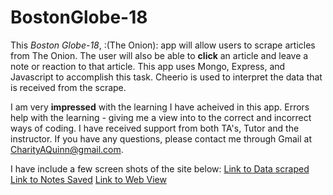 # BostonGlobe-18

This *Boston Globe-18*, :(The Onion): app will allow users to scrape articles from The Onion.  The user will also be able to **click** an article and leave a note or reaction to that article.  This app uses Mongo, Express, and Javascript to accomplish this task.  Cheerio is used to interpret the data that is received from the scrape.

I am very **impressed** with the learning I have acheived in this app.  Errors help with the learning - giving me a view into to the correct and incorrect ways of coding.  I have received support from both TA's, Tutor and the instructor.  If you have any questions, please contact me through Gmail at CharityAQuinn@gmail.com.

I have include a few screen shots of the site below:
[Link to Data scraped](https://i.gyazo.com/b79bfb9adc63aabc4d7171c5b195e881.png)
[Link to Notes Saved](https://i.gyazo.com/0472615ace061a6199c9d5d76a3aeba0.png)
[Link to Web View](https://i.gyazo.com/bfa8d0e2c82c8a4a672c952a3de3de2d.png)